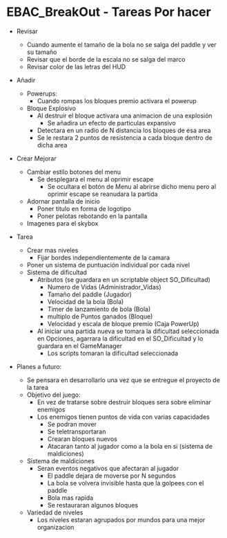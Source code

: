 # EBAC_BreakOut - Tareas Por hacer
*	Revisar
	-	Cuando aumente el tamaño de la bola no se salga del paddle y ver su tamaño
	-	Revisar que el borde de la escala no se salga del marco
	-	Revisar color de las letras del HUD
*	Añadir
	-	Powerups:
		*	Cuando rompas los bloques premio activara el powerup
	-	Bloque Explosivo
		*	Al destruir el bloque activara una animacion de una explosión
			-	Se añadira un efecto de particulas expansivo
		*	Detectara en un radio de N distancia los bloques de esa area
		*	Se le restara 2 puntos de resistencia a cada bloque dentro de dicha area

*	Crear Mejorar
	-	Cambiar estilo botones del menu
		*	Se desplegara el menu al oprimir escape
    		*	Se ocultara el botón de Menu al abrirse dicho menu pero al oprimir escape se reanudara la partida
	-	Adornar pantalla de inicio
		*	Poner titulo en forma de logotipo
		*	Poner pelotas rebotando en la pantalla  
	-	Imagenes para el skybox

*	Tarea
	-	Crear mas niveles
		*	Fijar bordes independientemente de la camara
	-	Poner un sistema de puntuación individual por cada nivel
	-	Sistema de dificultad
		*	Atributos (se guardara en un scriptable object SO_Dificultad)
			-	Numero de Vidas (Administrador_Vidas)
			-	Tamaño del paddle (Jugador)
			-	Velocidad de la bola (Bola)
			-	Timer de lanzamiento de bola (Bola)
			-	multiplo de Puntos ganados (Bloque)
			-	Velocidad y escala de bloque premio (Caja PowerUp)
		*	Al iniciar una partida nueva se tomara la dificultad seleccionada en Opciones, agarrara la dificultad en el SO_Dificultad y lo guardara en el GameManager
    		*	Los scripts tomaran la dificultad seleccionada 

*	Planes a futuro:
  	-	Se pensara en desarrollarlo una vez que se entregue el proyecto de la tarea
  	-	Objetivo del juego:
		*	En vez de tratarse sobre destruir bloques sera sobre eliminar enemigos
		*	Los enemigos tienen puntos de vida con varias capacidades
			-	Se podran mover
			-	Se teletransportaran
			-	Crearan bloques nuevos
			-	Atacaran tanto al jugador como a la bola en si (sistema de maldiciones)
	-	Sistema de maldiciones
		*	Seran eventos negativos que afectaran al jugador
			-	El paddle dejara de moverse por N segundos
			-	La bola se volvera invisible hasta que la golpees con el paddle
			-	Bola mas rapida
			-	Se restauraran algunos bloques
	-	Variedad de niveles
		*	Los niveles estaran agrupados por mundos para una mejor organizacion 	
